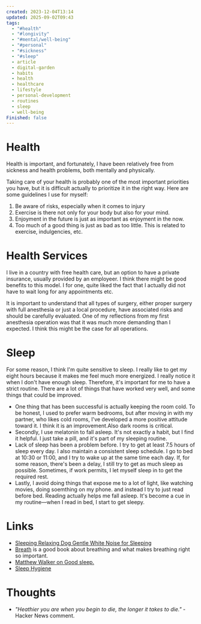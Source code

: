 ```yaml
---
created: 2023-12-04T13:14
updated: 2025-09-02T09:43
tags:
  - "#health"
  - "#longivity"
  - "#mental/well-being"
  - "#personal"
  - "#sickness"
  - "#sleep"
  - article
  - digital-garden
  - habits
  - health
  - healthcare
  - lifestyle
  - personal-development
  - routines
  - sleep
  - well-being
Finished: false
---
```

# Health
Health is important, and fortunately, I have been relatively free from sickness and health problems, both mentally and physically. 

Taking care of your health is probably one of the most important priorities you have, but it is difficult actually to prioritize it in the right way.  Here are some guidelines I use for myself:
1. Be aware of risks, especially when it comes to injury
2. Exercise is there not only for your body but also for your mind.
3. Enjoyment in the future is just as important as enjoyment in the now. 
4. Too much of a good thing is just as bad as too little. This is related to exercise, indulgencies, etc. 



# Health Services
I live in a country with free health care, but an option to have a private insurance, usually provided by an employeer. I think there might be good benefits to this model. I for one, quite liked the fact that I actually did not have to wait long for any appointments etc. 


It is important to understand that all types of surgery, either proper surgery with full anesthesia or just a local procedure, have associated risks and should be carefully evaluated. 
One of my reflections from my first anesthesia operation was that it was much more demanding than I expected. I think this might be the case for all operations. 



# Sleep 

 For some reason, I think I'm quite sensitive to sleep. I really like to get my eight hours because it makes me feel much more energized. I really notice it when I don't have enough sleep. Therefore, it's important for me to have a strict routine. There are a lot of things that have worked very well, and some things that could be improved.

- One thing that has been successful is actually keeping the room cold. To be honest, I used to prefer warm bedrooms, but after moving in with my partner, who likes cold rooms, I've developed a more positive attitude toward it. I think it is an improvement.Also dark rooms is critical. 
- Secondly, I use melatonin to fall asleep. It's not exactly a habit, but I find it helpful. I just take a pill, and it's part of my sleeping routine.
- Lack of sleep has been a problem before. I try to get at least 7.5 hours of sleep every day. I also maintain a consistent sleep schedule. I go to bed at 10:30 or 11:00, and I try to wake up at the same time each day. If, for some reason, there's been a delay, I still try to get as much sleep as possible. Sometimes, if work permits, I let myself sleep in to get the required rest.
- Lastly, I avoid doing things that expose me to a lot of light, like watching movies, doing soemthing on my phone. and instead I try to just read before bed. Reading actually helps me fall asleep. It's become a cue in my routine—when I read in bed, I start to get sleepy.

# Links
- [Sleeping Relaxing Dog Gentle White Noise for Sleeping](https://www.youtube.com/watch?v=_zfDvQd3F_o&ab_channel=VortexAmbient)
- [Breath](../Books/Book%20Reviews/Psychology/Breath.md) is a good book about breathing and what makes breathing right so important. 
- [Matthew Walker on Good sleep.](https://www.youtube.com/watch?v=IM48HKJbu70&ab_channel=AfterSkool)
- [Sleep Hygiene](https://sleepopolis.com/education/sleep-hygiene/)
 
# Thoughts 
- *"Heathier you are when you begin to die, the longer it takes to die."* - Hacker News comment. 


